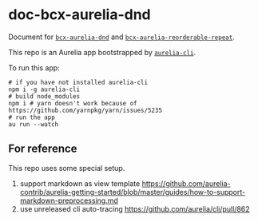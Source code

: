 # doc-bcx-aurelia-dnd

Document for [`bcx-aurelia-dnd`](https://github.com/buttonwoodcx/bcx-aurelia-dnd) and [`bcx-aurelia-reorderable-repeat`](https://github.com/buttonwoodcx/bcx-aurelia-reorderable-repeat).

This repo is an Aurelia app bootstrapped by [`aurelia-cli`](https://github.com/aurelia/cli).

To run this app:
```shell
# if you have not installed aurelia-cli
npm i -g aurelia-cli
# build node_modules
npm i # yarn doesn't work because of https://github.com/yarnpkg/yarn/issues/5235
# run the app
au run --watch
```

## For reference

This repo uses some special setup.

1. support markdown as view template https://github.com/aurelia-contrib/aurelia-getting-started/blob/master/guides/how-to-support-markdown-preprocessing.md
2. use unreleased cli auto-tracing https://github.com/aurelia/cli/pull/862
